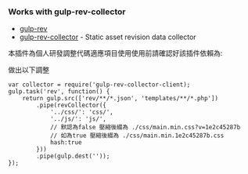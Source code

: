 ### Works with gulp-rev-collector

- [gulp-rev](https://github.com/sindresorhus/gulp-rev)
- [gulp-rev-collector](https://github.com/shonny-ua/gulp-rev-collector) - Static asset revision data collector

本插件為個人研發調整代碼適應項目使用使用前請確認好該插件依賴為:



做出以下調整

```
var collector = require('gulp-rev-collector-client);
gulp.task('rev', function() {
    return gulp.src(['rev/**/*.json', 'templates/**/*.php'])
        .pipe(revCollector({
            '../css/': 'css/',
            '../js/': 'js/',
            // 默認為false 壓縮後綴為 ./css/main.min.css?v=1e2c45287b
	        // 如為true 壓縮後綴為 ./css/main.min.1e2c45287b.css
            hash:true
        }))
        .pipe(gulp.dest(''));
});

```